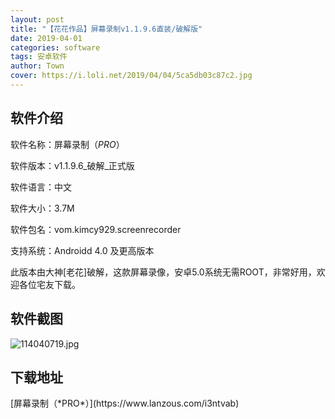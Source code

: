 ```yaml
---
layout: post
title: "【花花作品】屏幕录制v1.1.9.6直装/破解版"
date: 2019-04-01
categories: software
tags: 安卓软件
author: Town
cover: https://i.loli.net/2019/04/04/5ca5db03c87c2.jpg
---
```


## 软件介绍

软件名称：屏幕录制（*PRO*）

软件版本：v1.1.9.6_破解_正式版

软件语言：中文

软件大小：3.7M

软件包名：vom.kimcy929.screenrecorder

支持系统：Androidd 4.0 及更高版本

此版本由大神[老花]破解，这款屏幕录像，安卓5.0系统无需ROOT，非常好用，欢迎各位宅友下载。

## 软件截图

![114040719.jpg](https://i.loli.net/2019/04/04/5ca5db03c87c2.jpg)

## 下载地址

<span id="psd">
[屏幕录制（*PRO*）](https://www.lanzous.com/i3ntvab)  
</span>

